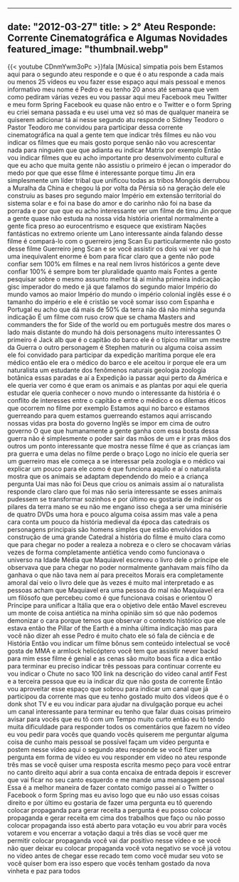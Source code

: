 
---
date: "2012-03-27"
title: > 
    2° Ateu Responde: Corrente Cinematográfica e Algumas Novidades
featured_image: "thumbnail.webp"
---
{{< youtube CDnmYwm3oPc >}}fala
[Música]
simpatia pois bem Estamos aqui para o
segundo ateu responde e o que é o atu
responde a cada mais ou menos 25 vídeos
eu vou fazer esse espaço aqui mais
pessoal e menos informativo meu nome é
Pedro e eu tenho 20 anos até semana que
vem como pediram várias vezes eu vou
passar aqui meu Facebook meu Twitter e
meu form Spring Facebook eu quase não
entro e o Twitter e o form Spring eu
criei semana passada e eu usei uma vez
só mas de qualquer maneira se quiserem
adicionar tá aí nesse segundo atu
responde o Sidney Teodoro o Pastor
Teodoro me convidou para participar
dessa corrente cinematográfica na qual a
gente tem que indicar três filmes eu não
vou indicar os filmes que eu mais gosto
porque senão não vou acrescentar nada
para ninguém que que adianta eu indicar
Matrix por exemplo Então vou indicar
filmes que eu acho importante pro
desenvolvimento cultural e que eu acho
que muita gente não assistiu o primeiro
é jecan o imperador do medo por que que
esse filme é interessante porque timu
Jin era simplesmente um líder tribal que
unificou todas as tribos Mongóis
derrubou a Muralha da China e chegou lá
por volta da Pérsia só na geração dele
ele construiu as bases pro segundo maior
Império em extensão territorial do
sistema solar e e foi na base do amor e
do carinho não foi na base da porrada e
por que que eu acho interessante ver um
filme de timu Jin porque a gente quase
não estuda na nossa vida história
oriental normalmente a gente fica preso
ao eurocentrismo e esquece que existiram
Nações fantásticas no extremo oriente um
Lano interessante ainda falando desse
filme é compará-lo com o guerreiro jeng
Scan Eu particularmente não gosto desse
filme Guerreiro jeng Scan e se você
assistir os dois vai ver que há uma
inequivalent enorme é bom para ficar
claro que a gente não pode confiar sem
100% em filmes e na real nem livros
históricos a gente deve confiar 100% é
sempre bom ter pluralidade quanto mais
Fontes a gente pesquisar sobre o mesmo
assunto melhor tá aí minha primeira
indicação gisc imperador do medo e já
que falamos do segundo maior Império do
mundo vamos ao maior Império do mundo o
império colonial inglês esse é o tamanho
do império e ele é cristão se você somar
isso com Espanha e Portugal eu acho que
dá mais de 50% da terra não dá não minha
segunda indicação É um filme com ruso
crow que se chama Masters and commanders
the for Side of the world ou em
português mestre dos mares o lado mais
distante do mundo há dois personagens
muito interessantes O primeiro é Jack
alb que é o capitão do barco ele é o
típico militar um mestre da Guerra o
outro personagem é Stephen maturin ou
alguma coisa assim ele foi convidado
para participar da expedição marítima
porque ele era médico então ele era o
médico do barco e ele aceitou ir porque
ele era um naturalista um estudante dos
fenômenos naturais geologia zoologia
botânica essas paradas e aí a Expedição
ia passar aqui perto da América e ele
queria ver como é que eram os animais e
as plantas por aqui ele queria estudar
ele queria conhecer o novo mundo o
interessante da história é o conflito de
interesses entre o capitão e entre o
médico e os dilemas éticos que ocorrem
no filme por exemplo Estamos aqui no
barco e estamos guerreando para quem
estamos guerreando estamos aqui
arriscando nossas vidas pra bosta do
governo Inglês se impor em cima de outro
governo O que que humanamente a gente
ganha com essa bosta dessa guerra não é
simplesmente o poder sair das mãos de um
e ir pras mãos dos outros um ponto
interessante que mostra nesse filme é
que as crianças iam pra guerra e uma
delas no filme perde o braço Logo no
início ele queria ser um guerreiro mas
ele começa a se interessar pela zoologia
e o médico vai explicar um pouco para
ele como é que funciona aquilo e aí o
naturalista mostra que os animais se
adaptam dependendo do meio e a criança
pergunta Uai mas não foi Deus que criou
os animais assim aí o naturalista
responde claro claro que foi mas não
seria interessante se esses animais
pudessem se transformar sozinhos e por
último eu gostaria de indicar os pilares
da terra mano se eu não me engano isso
chega a ser uma minisérie de quatro DVDs
uma hora e pouco alguma coisa assim mas
vale a pena cara conta um pouco da
história medieval da época das catedrais
os personagens principais são homens
simples que estão envolvidos na
construção de uma grande Catedral a
história do filme é muito clara como que
para chegar no poder a realeza a nobreza
e o clero se chocavam várias vezes de
forma completamente antiética vendo como
funcionava o universo na Idade Média que
Maquiavel escreveu o livro dele o
príncipe ele observava que para chegar
no poder normalmente ganhavam mais filho
da ganhava o que não tava nem aí
para preceitos Morais era completamente
amoral daí veio o livro dele que às
vezes é muito mal interpretado e as
pessoas acham que Maquiavel era uma
pessoa do mal não Maquiavel era um
filósofo que percebeu como é que
funcionava coisas e orientou O Príncipe
para unificar a Itália que era o
objetivo dele então Mavel escreveu um
monte de coisa antiética na minha
opinião sim só que não podemos demonizar
o cara porque temos que observar o
contexto histórico que ele estava então
the Pillar of the Earth é a minha última
indicação mas para você não dizer ah
esse Pedro é muito chato ele só fala de
ciência e de História Então vou indicar
um filme bônus sem conteúdo intelectual
se você gosta de MMA e armlock
helicóptero você tem que assistir never
backd para mim esse filme é genial e as
cenas são muito boas fica a dica então
para terminar eu preciso indicar três
pessoas para continuar corrente eu vou
indicar o Chute no saco 100 link na
descrição do vídeo canal antif Fest e a
terceira pessoa que eu ia indicar diz
que não gosta de corrente Então vou
aproveitar esse espaço que sobrou para
indicar um canal que já participou da
corrente mas que eu tenho gostado muito
dos vídeos que é o donk shot TV e eu vou
indicar para ajudar na divulgação porque
eu achei um canal interessante para
terminar eu tenho que falar duas coisas
primeiro avisar para vocês que eu tô com
um Tempo muito curto então eu tô tendo
muita dificuldade para responder todos
os comentários que fazem no vídeo eu vou
pedir para vocês que quando vocês
quiserem me perguntar alguma coisa de
cunho mais pessoal se possível façam um
vídeo pergunta e postem nesse vídeo aqui
o segundo ateu responde se você fizer
uma pergunta em forma de vídeo eu vou
responder em vídeo no ateu responde três
mas se você quiser uma resposta escrita
mesmo peço para você entrar no canto
direito aqui abrir a sua conta encaixa
de entrada depois ir escrever que vai
ficar no seu canto esquerdo e me mande
uma mensagem pessoal Essa é a melhor
maneira de fazer contato comigo passei
aí o Twitter o Facebook o form Spring
mas eu aviso logo que eu não uso essas
coisas direito e por último eu gostaria
de fazer uma pergunta eu tô querendo
colocar propaganda para gerar receita a
pergunta é eu posso colocar propaganda e
gerar receita em cima dos trabalhos que
faço ou não posso colocar propaganda
isso está aberto para votação eu vou
abrir para vocês votarem e vou encerrar
a votação daqui a três dias se você quer
me permitir colocar propaganda você vai
dar positivo nesse vídeo e se você não
quer deixar eu colocar propaganda você
vota negativo se você já votou no vídeo
antes de chegar esse recado tem como
você mudar seu voto se você quiser bom
era isso espero que vocês tenham gostado
da nova vinheta e paz para todos